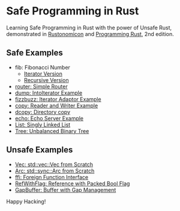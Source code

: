 # Safe Programming in Rust

Learning Safe Programming in Rust with the power of Unsafe Rust,
demonstrated in [Rustonomicon] and [Programming Rust], 2nd edition.

## Safe Examples

- fib: Fibonacci Number
  - [Iterator Version](/pr2/ch15/fib2/src/lib.rs)
  - [Recursive Version](/pr2/ch11/fib/src/lib.rs)
- [router: Simple Router](pr2/ch14/router/src/lib.rs)
- [dump: IntoIterator Example](pr2/ch15/dump/src/lib.rs)
- [fizzbuzz: Iterator Adaptor Example](pr2/ch15/fizzbuzz/src/lib.rs)
- [copy: Reader and Writer Example](pr2/ch18/copy/src/lib.rs)
- [dcopy: Directory copy](pr2/ch18/dcopy/src/lib.rs)
- [echo: Echo Server Example](pr2/ch18/echo/src/lib.rs)
- [List: Singly Linked List](nomicon/ch03/list/src/lib.rs)
- [Tree: Unbalanced Binary Tree](nomicon/ch03/tree/src/lib.rs)

## Unsafe Examples

- [Vec: std::vec::Vec from Scratch](nomicon/ch09/vec/src/lib.rs)
- [Arc: std::sync::Arc from Scratch](nomicon/ch10/arc/src/lib.rs)
- [ffi: Foreign Function Interface](nomicon/ch11/ffi/src/main.rs)
- [RefWithFlag: Reference with Packed Bool Flag](pr2/ch22/refwithflag/src/lib.rs)
- [GapBuffer: Buffer with Gap Management](pr2/ch22/gapbuffer/src/lib.rs)

Happy Hacking!

[rustonomicon]: https://doc.rust-lang.org/nomicon/
[programming rust]: https://www.oreilly.com/library/view/programming-rust-2nd/9781492052586/
